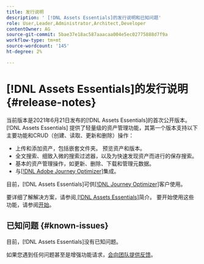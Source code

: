 ```yaml
---
title: 发行说明
description: ' [!DNL Assets Essentials]的发行说明和已知问题'
role: User,Leader,Administrator,Architect,Developer
contentOwner: AG
source-git-commit: 5bae37e18ac587aaacaa004e5ec02775888d7f9a
workflow-type: tm+mt
source-wordcount: '145'
ht-degree: 2%

---
```



# [!DNL Assets Essentials]的发行说明 {#release-notes}

当前版本是2021年6月21日发布的[!DNL Assets Essentials]的首次公开版本。 [!DNL Assets Essentials] 提供了轻量级的资产管理功能，其第一个版本支持以下主要功能和CRUD（创建、读取、更新和删除）操作：

* 上传和添加资产，包括嵌套文件夹。 预览资产和版本。
* 全文搜索、细致入微的搜索过滤器，以及为快速发现资产而进行的保存搜索。
* 基本的资产管理操作，如更新、删除、下载和管理元数据。
* 与[[!DNL Adobe Journey Optimizer]](https://experienceleague.adobe.com/docs/journey-optimizer/using/create-messages/assets-essentials.html)集成。

目前，[!DNL Assets Essentials]可供[[!DNL Journey Optimizer]](https://experienceleague.adobe.com/docs/journey-optimizer.html)客户使用。

要详细了解解决方案，请参阅[ [!DNL Assets Essentials]](introduction.md)简介。 要开始使用这些功能，请参阅[开始](/help/get-started.md)。

## 已知问题 {#known-issues}

目前，[!DNL Assets Essentials]没有已知问题。

<!--
* Use assets that do not have whitespace in the file names. The replies to comments do not work for such assets.
-->

如果您遇到任何问题甚至是增强功能请求，[会向团队提供反馈](#provide-feedback)。
